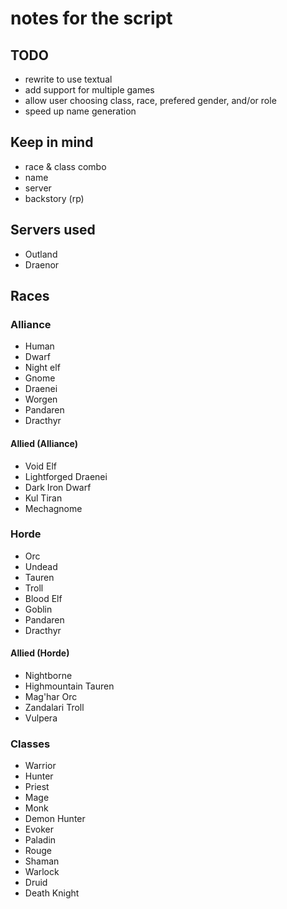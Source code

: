 # notes for the script

## TODO

* rewrite to use textual
* add support for multiple games
* allow user choosing class, race, prefered gender, and/or role
* speed up name generation

## Keep in mind

* race & class combo
* name
* server
* backstory (rp)

## Servers used

* Outland
* Draenor

## Races

### Alliance

* Human
* Dwarf
* Night elf
* Gnome
* Draenei
* Worgen
* Pandaren
* Dracthyr

#### Allied (Alliance)

* Void Elf
* Lightforged Draenei
* Dark Iron Dwarf
* Kul Tiran
* Mechagnome

### Horde

* Orc
* Undead
* Tauren
* Troll
* Blood Elf
* Goblin
* Pandaren
* Dracthyr

#### Allied (Horde)

* Nightborne
* Highmountain Tauren
* Mag'har Orc
* Zandalari Troll
* Vulpera

### Classes

* Warrior
* Hunter
* Priest
* Mage
* Monk
* Demon Hunter
* Evoker
* Paladin
* Rouge
* Shaman
* Warlock
* Druid
* Death Knight
